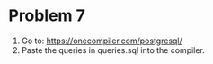 # Problem 7

1. Go to: https://onecompiler.com/postgresql/
2. Paste the queries in queries.sql into the compiler.
